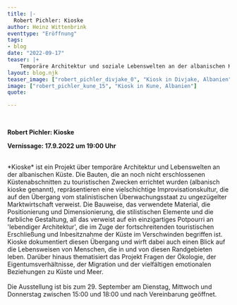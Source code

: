```yaml
---
title: |-
  Robert Pichler: Kioske
author: Heinz Wittenbrink
eventtype: "Eröffnung"
tags:
- blog
date: "2022-09-17"
teaser: |+
    Temporäre Architektur und soziale Lebenswelten an der albanischen Küste
layout: blog.njk
teaser_image: ["robert_pichler_divjake_0", "Kiosk in Divjake, Albanien"]
image: ["robert_pichler_kune_15", "Kiosk in Kune, Albanien"]
quote:

---
```

</br>


**Robert Pichler: Kioske**

**Vernissage: 17.9.2022 um 19:00 Uhr**

</br>
*Kioske* ist ein Projekt über temporäre Architektur und Lebenswelten an der albanischen Küste. Die Bauten, die an noch nicht erschlossenen Küstenabschnitten zu touristischen Zwecken errichtet wurden (albanisch kioske genannt), repräsentieren eine vielschichtige Improvisationskultur, die auf den Übergang vom stalinistischen Überwachungsstaat zu ungezügelter Marktwirtschaft verweist. Die Bauweise, das verwendete Material, die Positionierung und Dimensionierung, die stilistischen Elemente und die farbliche Gestaltung, all das verweist auf ein einzigartiges Potpourri an 'lebendiger Architektur', die im Zuge der fortschreitenden touristischen Erschließung und Inbesitznahme der Küste im Verschwinden begriffen ist. Kioske dokumentiert diesen Übergang und wirft dabei auch einen Blick auf die Lebensweisen von Menschen, die in und von diesen Randgebieten leben. Darüber hinaus thematisiert das Projekt Fragen der Ökologie, der Eigentumsverhältnisse, der Migration und der vielfältigen emotionalen Beziehungen zu Küste und Meer.
</br>
</br>
Die Ausstellung ist bis zum 29. September am Dienstag, Mittwoch und Donnerstag zwischen 15:00 und 18:00 und nach Vereinbarung geöffnet.
